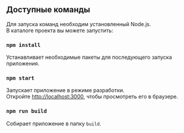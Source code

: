 ## Доступные команды

Для запуска команд необходим установленный Node.js.\
В каталоге проекта вы можете запустить:

### `npm install`

Устанавливает необходимые пакеты для последующего запуска приложения.

### `npm start`

Запускает приложение в режиме разработки.\
Откройте [http://localhost:3000](http://localhost:3000), чтобы просмотреть его в браузере.

### `npm run build`

Собирает приложение в папку `build`.
